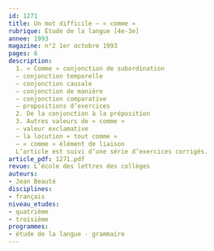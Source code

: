 ```yaml
---
id: 1271
title: Un mot difficile – « comme »
rubrique: Étude de la langue [4e-3e]
annee: 1993
magazine: n°2 1er octobre 1993
pages: 6
description: 
  1. « Comme » conjonction de subordination
  – conjonction temporelle
  – conjonction causale
  – conjonction de manière
  – conjonction comparative
  – propositions d’exercices
  2. De la conjonction à la préposition
  3. Autres valeurs de « comme »
  – valeur exclamative
  – la locution « tout comme »
  – « comme » élément de liaison
  L’article est suivi d’une série d’exercices corrigés.
article_pdf: 1271.pdf
revue: L’école des lettres des collèges
auteurs:
- Jean Beauté
disciplines:
- français
niveau_etudes:
- quatrième
- troisième
programmes:
- étude de la langue - grammaire
---
```

